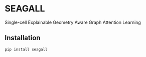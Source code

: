 # SEAGALL

Single-cell Explainable Geometry Aware Graph Attention Learning

## Installation

```bash
pip install seagall
